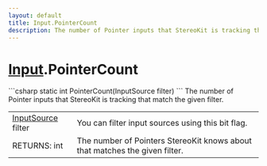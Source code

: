 ```yaml
---
layout: default
title: Input.PointerCount
description: The number of Pointer inputs that StereoKit is tracking that match the given filter.
---
```

# [Input]({{site.url}}/Pages/StereoKit/Input.html).PointerCount

<div class='signature' markdown='1'>
```csharp
static int PointerCount(InputSource filter)
```
The number of Pointer inputs that StereoKit is tracking
that match the given filter.
</div>

|  |  |
|--|--|
|[InputSource]({{site.url}}/Pages/StereoKit/InputSource.html) filter|You can filter input sources using this bit             flag.|
|RETURNS: int|The number of Pointers StereoKit knows about that matches the given filter.|




